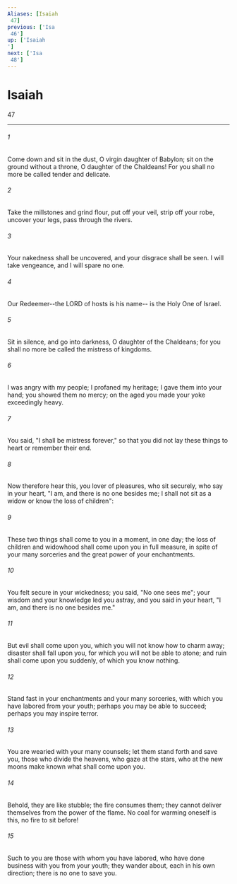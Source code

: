 ```yaml
---
Aliases: [Isaiah 47]
previous: ['Isa 46']
up: ['Isaiah']
next: ['Isa 48']
---
```

# Isaiah 47

***
 

###### 1 
Come down and sit in the dust,  O virgin daughter of Babylon;  sit on the ground without a throne,  O daughter of the Chaldeans!  For you shall no more be called  tender and delicate.   

###### 2 
Take the millstones and grind flour,  put off your veil,  strip off your robe, uncover your legs,  pass through the rivers.   

###### 3 
Your nakedness shall be uncovered,  and your disgrace shall be seen.  I will take vengeance,  and I will spare no one.   

###### 4 
Our Redeemer--the LORD of hosts is his name--  is the Holy One of Israel.  

###### 5 
Sit in silence, and go into darkness,  O daughter of the Chaldeans;  for you shall no more be called  the mistress of kingdoms.   

###### 6 
I was angry with my people;  I profaned my heritage;  I gave them into your hand;  you showed them no mercy;  on the aged you made your yoke exceedingly heavy.   

###### 7 
You said, "I shall be mistress forever,"  so that you did not lay these things to heart  or remember their end.  

###### 8 
Now therefore hear this, you lover of pleasures,  who sit securely,  who say in your heart,  "I am, and there is no one besides me;  I shall not sit as a widow  or know the loss of children":   

###### 9 
These two things shall come to you  in a moment, in one day;  the loss of children and widowhood  shall come upon you in full measure,  in spite of your many sorceries  and the great power of your enchantments.  

###### 10 
You felt secure in your wickedness;  you said, "No one sees me";  your wisdom and your knowledge led you astray,  and you said in your heart,  "I am, and there is no one besides me."   

###### 11 
But evil shall come upon you,  which you will not know how to charm away;  disaster shall fall upon you,  for which you will not be able to atone;  and ruin shall come upon you suddenly,  of which you know nothing.  

###### 12 
Stand fast in your enchantments  and your many sorceries,  with which you have labored from your youth;  perhaps you may be able to succeed;  perhaps you may inspire terror.   

###### 13 
You are wearied with your many counsels;  let them stand forth and save you,  those who divide the heavens,  who gaze at the stars,  who at the new moons make known  what shall come upon you.  

###### 14 
Behold, they are like stubble;  the fire consumes them;  they cannot deliver themselves  from the power of the flame.  No coal for warming oneself is this,  no fire to sit before!   

###### 15 
Such to you are those with whom you have labored,  who have done business with you from your youth;  they wander about, each in his own direction;  there is no one to save you.
